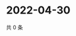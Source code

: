 # 2022-04-30

共 0 条

<!-- BEGIN WEIBO -->
<!-- 最后更新时间 Sat Apr 30 2022 14:16:11 GMT+0800 (China Standard Time) -->

<!-- END WEIBO -->
